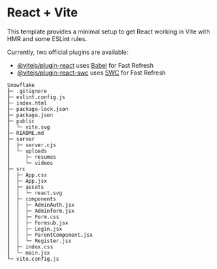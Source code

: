 # React + Vite

This template provides a minimal setup to get React working in Vite with HMR and some ESLint rules.

Currently, two official plugins are available:

- [@vitejs/plugin-react](https://github.com/vitejs/vite-plugin-react/blob/main/packages/plugin-react/README.md) uses [Babel](https://babeljs.io/) for Fast Refresh
- [@vitejs/plugin-react-swc](https://github.com/vitejs/vite-plugin-react-swc) uses [SWC](https://swc.rs/) for Fast Refresh

```
Snowflake
├─ .gitignore
├─ eslint.config.js
├─ index.html
├─ package-lock.json
├─ package.json
├─ public
│  └─ vite.svg
├─ README.md
├─ server
│  ├─ server.cjs
│  └─ uploads
│     ├─ resumes
│     └─ videos
├─ src
│  ├─ App.css
│  ├─ App.jsx
│  ├─ assets
│  │  └─ react.svg
│  ├─ components
│  │  ├─ AdminAuth.jsx
│  │  ├─ Adminform.jsx
│  │  ├─ Form.css
│  │  ├─ Formsub.jsx
│  │  ├─ Login.jsx
│  │  ├─ ParentComponent.jsx
│  │  └─ Register.jsx
│  ├─ index.css
│  └─ main.jsx
└─ vite.config.js

```
